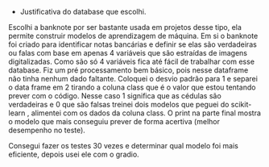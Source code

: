 - Justificativa do database que escolhi.

Escolhi a banknote por ser bastante usada em projetos desse tipo, ela permite construir modelos de aprendizagem de máquina.
Em si o banknote foi criado para identificar notas bancárias e definir se elas são verdadeiras ou falas com base em apenas 4 variáveis que são estraídas de imagens digitalizadas.
Como são só 4 variáveis fica até fácil de trabalhar com esse database.
Fiz um pré processamento bem básico, pois nesse dataframe não tinha nenhum dado faltante. Coloquei o desvio padrão para 1 e separei o data frame em 2 tirando
a coluna class que é o valor que estou tentando prever com o código. Nesse caso 1 significa que as cédulas são verdadeiras e 0 que são falsas
treinei dois modelos que peguei do scikit-learn , alimentei com os dados da coluna class. O print na parte final mostra o modelo que mais conseguiu prever de forma acertiva (melhor desempenho no teste).

Consegui fazer os testes 30 vezes e determinar qual modelo foi mais eficiente, depois usei ele com o gradio.
